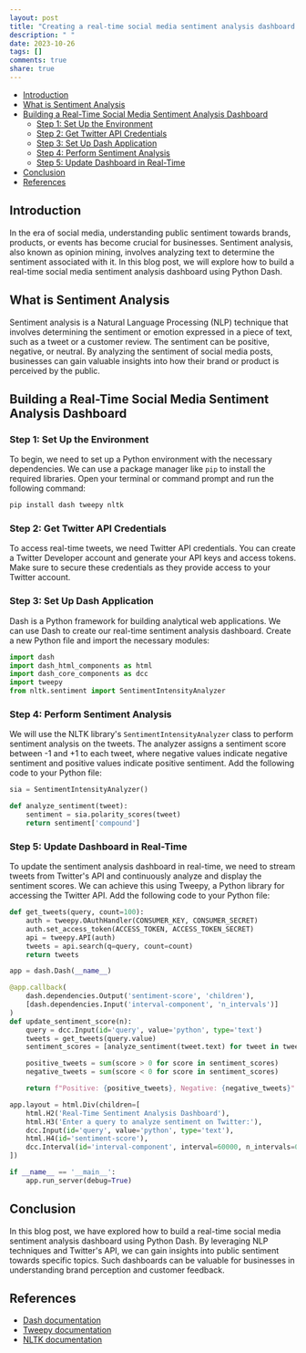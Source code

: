 ```yaml
---
layout: post
title: "Creating a real-time social media sentiment analysis dashboard using Python Dash"
description: " "
date: 2023-10-26
tags: []
comments: true
share: true
---
```


- [Introduction](#introduction)
- [What is Sentiment Analysis](#what-is-sentiment-analysis)
- [Building a Real-Time Social Media Sentiment Analysis Dashboard](#building-a-real-time-social-media-sentiment-analysis-dashboard)
    - [Step 1: Set Up the Environment](#step-1-set-up-the-environment)
    - [Step 2: Get Twitter API Credentials](#step-2-get-twitter-api-credentials)
    - [Step 3: Set Up Dash Application](#step-3-set-up-dash-application)
    - [Step 4: Perform Sentiment Analysis](#step-4-perform-sentiment-analysis)
    - [Step 5: Update Dashboard in Real-Time](#step-5-update-dashboard-in-real-time)
- [Conclusion](#conclusion)
- [References](#references)

## Introduction <a name="introduction"></a>

In the era of social media, understanding public sentiment towards brands, products, or events has become crucial for businesses. Sentiment analysis, also known as opinion mining, involves analyzing text to determine the sentiment associated with it. In this blog post, we will explore how to build a real-time social media sentiment analysis dashboard using Python Dash.

## What is Sentiment Analysis <a name="what-is-sentiment-analysis"></a>

Sentiment analysis is a Natural Language Processing (NLP) technique that involves determining the sentiment or emotion expressed in a piece of text, such as a tweet or a customer review. The sentiment can be positive, negative, or neutral. By analyzing the sentiment of social media posts, businesses can gain valuable insights into how their brand or product is perceived by the public.

## Building a Real-Time Social Media Sentiment Analysis Dashboard <a name="building-a-real-time-social-media-sentiment-analysis-dashboard"></a>

### Step 1: Set Up the Environment <a name="step-1-set-up-the-environment"></a>

To begin, we need to set up a Python environment with the necessary dependencies. We can use a package manager like `pip` to install the required libraries. Open your terminal or command prompt and run the following command:

```python
pip install dash tweepy nltk
```

### Step 2: Get Twitter API Credentials <a name="step-2-get-twitter-api-credentials"></a>

To access real-time tweets, we need Twitter API credentials. You can create a Twitter Developer account and generate your API keys and access tokens. Make sure to secure these credentials as they provide access to your Twitter account.

### Step 3: Set Up Dash Application <a name="step-3-set-up-dash-application"></a>

Dash is a Python framework for building analytical web applications. We can use Dash to create our real-time sentiment analysis dashboard. Create a new Python file and import the necessary modules:

```python
import dash
import dash_html_components as html
import dash_core_components as dcc
import tweepy
from nltk.sentiment import SentimentIntensityAnalyzer
```

### Step 4: Perform Sentiment Analysis <a name="step-4-perform-sentiment-analysis"></a>

We will use the NLTK library's `SentimentIntensityAnalyzer` class to perform sentiment analysis on the tweets. The analyzer assigns a sentiment score between -1 and +1 to each tweet, where negative values indicate negative sentiment and positive values indicate positive sentiment. Add the following code to your Python file:

```python
sia = SentimentIntensityAnalyzer()

def analyze_sentiment(tweet):
    sentiment = sia.polarity_scores(tweet)
    return sentiment['compound']
```

### Step 5: Update Dashboard in Real-Time <a name="step-5-update-dashboard-in-real-time"></a>

To update the sentiment analysis dashboard in real-time, we need to stream tweets from Twitter's API and continuously analyze and display the sentiment scores. We can achieve this using Tweepy, a Python library for accessing the Twitter API. Add the following code to your Python file:

```python
def get_tweets(query, count=100):
    auth = tweepy.OAuthHandler(CONSUMER_KEY, CONSUMER_SECRET)
    auth.set_access_token(ACCESS_TOKEN, ACCESS_TOKEN_SECRET)
    api = tweepy.API(auth)
    tweets = api.search(q=query, count=count)
    return tweets

app = dash.Dash(__name__)

@app.callback(
    dash.dependencies.Output('sentiment-score', 'children'),
    [dash.dependencies.Input('interval-component', 'n_intervals')]
)
def update_sentiment_score(n):
    query = dcc.Input(id='query', value='python', type='text')
    tweets = get_tweets(query.value)
    sentiment_scores = [analyze_sentiment(tweet.text) for tweet in tweets]

    positive_tweets = sum(score > 0 for score in sentiment_scores)
    negative_tweets = sum(score < 0 for score in sentiment_scores)

    return f"Positive: {positive_tweets}, Negative: {negative_tweets}"

app.layout = html.Div(children=[
    html.H2('Real-Time Sentiment Analysis Dashboard'),
    html.H3('Enter a query to analyze sentiment on Twitter:'),
    dcc.Input(id='query', value='python', type='text'),
    html.H4(id='sentiment-score'),
    dcc.Interval(id='interval-component', interval=60000, n_intervals=0)
])

if __name__ == '__main__':
    app.run_server(debug=True)
```

## Conclusion <a name="conclusion"></a>

In this blog post, we have explored how to build a real-time social media sentiment analysis dashboard using Python Dash. By leveraging NLP techniques and Twitter's API, we can gain insights into public sentiment towards specific topics. Such dashboards can be valuable for businesses in understanding brand perception and customer feedback.

## References <a name="references"></a>

- [Dash documentation](https://dash.plotly.com/)
- [Tweepy documentation](http://docs.tweepy.org/)
- [NLTK documentation](https://www.nltk.org/)